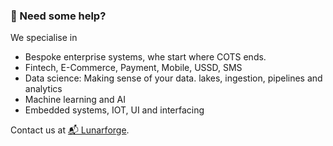 ### 🤝 Need some help?

We specialise in

- Bespoke enterprise systems, whe start where COTS ends.
- Fintech, E-Commerce, Payment, Mobile, USSD, SMS  
- Data science: Making sense of your data. lakes, ingestion, pipelines and analytics
- Machine learning and AI
- Embedded systems, IOT, UI and interfacing

Contact us at [📬 Lunarforge](mailto:hannes@nbs.com.na).

<!--

**Here are some ideas to get you started:**

🙋‍♀️ A short introduction - what is your organization all about?
🌈 Contribution guidelines - how can the community get involved?
👩‍💻 Useful resources - where can the community find your docs? Is there anything else the community should know?
🍿 Fun facts - what does your team eat for breakfast?
🧙 Remember, you can do mighty things with the power of [Markdown](https://docs.github.com/github/writing-on-github/getting-started-with-writing-and-formatting-on-github/basic-writing-and-formatting-syntax)
-->
